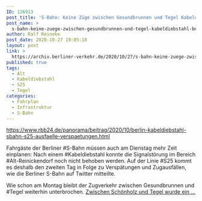 ```yaml
---
ID: 126913
post_title: 'S-Bahn: Keine Züge zwischen Gesundbrunnen und Tegel Kabeldiebstahl beeinträchtigt auch am Dienstag Linie S25 aus rbb24.de'
post_name: >
  s-bahn-keine-zuege-zwischen-gesundbrunnen-und-tegel-kabeldiebstahl-beeintraechtigt-auch-am-dienstag-linie-s25-aus-rbb24-de
author: Ralf Reineke
post_date: 2020-10-27 19:05:18
layout: post
link: >
  https://archiv.berliner-verkehr.de/2020/10/27/s-bahn-keine-zuege-zwischen-gesundbrunnen-und-tegel-kabeldiebstahl-beeintraechtigt-auch-am-dienstag-linie-s25-aus-rbb24-de/
published: true
tags:
  - Alt
  - Kabeldiebstahl
  - S25
  - Tegel
categories:
  - Fahrplan
  - Infrastruktur
  - S-Bahn
---
```

https://www.rbb24.de/panorama/beitrag/2020/10/berlin-kabeldiebstahl-sbahn-s25-ausfaelle-verspaetungen.html

Fahrgäste der Berliner #S-Bahn müssen auch am Dienstag mehr Zeit einplanen: Nach einem #Kabeldiebstahl konnte die Signalstörung im Bereich #Alt-Reinickendorf noch nicht behoben werden. Auf der Linie #S25 kommt es deshalb den zweiten Tag in Folge zu Verspätungen und Zugausfällen, wie die Berliner S-Bahn auf Twitter mitteilte.

Wie schon am Montag bleibt der Zugverkehr zwischen Gesundbrunnen und #Tegel weiterhin unterbrochen. <a href="https://www.rbb24.de/panorama/beitrag/2020/10/berlin-kabeldiebstahl-sbahn-s25-ausfaelle-verspaetungen.html">Zwischen Schönholz und Tegel wurde ein ...</a>